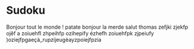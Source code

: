 
# Sudoku
Bonjour tout le monde !
patate
bonjour
la merde
salut thomas
zefjki  zjekfp  ojêf  a
  zoiuehfl  zhpeihfp  ozihepify ézhefh  zoiuehfpk zjpeiufy  )oziejfpgaeçà_rupzijeugèayzpoiejfpzia
  
